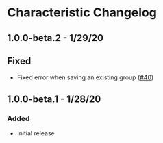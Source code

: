 # Characteristic Changelog

## 1.0.0-beta.2 - 1/29/20
## Fixed
- Fixed error when saving an existing group ([#40](https://github.com/venveo/craft-characteristic/issues/40))

## 1.0.0-beta.1 - 1/28/20
### Added
- Initial release
